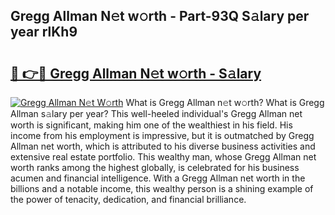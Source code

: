 ## Gregg Allman N𝚎t w𝚘rth - Part-93Q S𝚊lary per year rlKh9

# <h2><a href="http://gc3b7f.nevu.top/?p=Gregg+Allman">🔗 👉🔴 Gregg Allman N𝚎t w𝚘rth - S𝚊lary</a></h2>

[![Gregg Allman N𝚎t W𝚘rth](https://i.imgur.com/Oavwk0R.jpeg)](http://gc3b7f.nevu.top/?p=Gregg+Allman)
What is Gregg Allman n𝚎t w𝚘rth? What is Gregg Allman s𝚊lary per year?
This well-heeled individual's Gregg Allman net worth is significant, making him one of the wealthiest in his field. His income from his employment is impressive, but it is outmatched by Gregg Allman net worth, which is attributed to his diverse business activities and extensive real estate portfolio. This wealthy man, whose Gregg Allman net worth ranks among the highest globally, is celebrated for his business acumen and financial intelligence. With a Gregg Allman net worth in the billions and a notable income, this wealthy person is a shining example of the power of tenacity, dedication, and financial brilliance.
